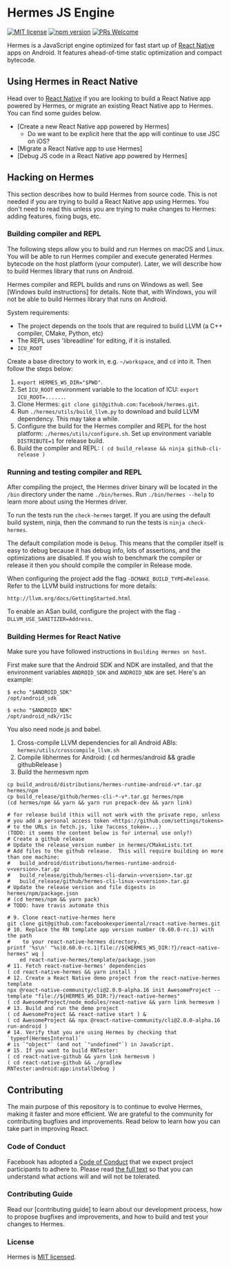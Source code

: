 # Hermes JS Engine
[![MIT license](https://img.shields.io/badge/license-MIT-blue.svg)](https://github.com/facebook/hermes/blob/master/LICENSE)
[![npm version](https://img.shields.io/npm/v/hermesvm.svg?style=flat)](https://www.npmjs.com/package/hermesvm)
[![PRs Welcome](https://img.shields.io/badge/PRs-welcome-brightgreen.svg)](https://github.com/facebook/hermes/blob/master/CONTRIBUTING.md)

Hermes is a JavaScript engine optimized for fast start up of
[React Native](https://facebook.github.io/react-native/) apps on Android.
It features ahead-of-time static optimization and compact bytecode.

## Using Hermes in React Native

Head over to [React Native](https://facebook.github.io/react-native/)
if you are looking to build a React Native app powered by Hermes,
or migrate an existing React Native app to Hermes. You can find some
guides below.

* [Create a new React Native app powered by Hermes]
  * Do we want to be explicit here that the app will continue to use JSC on iOS?
* [Migrate a React Native app to use Hermes]
* [Debug JS code in a React Native app powered by Hermes]

## Hacking on Hermes

This section describes how to build Hermes from source code.
This is not needed if you are trying to build a React Native
app using Hermes. You don't need to read this unless you are trying to
make changes to Hermes: adding features, fixing bugs, etc.

### Building compiler and REPL

The following steps allow you to build and run Hermes on macOS and Linux.
You will be able to run Hermes compiler and execute generated Hermes bytecode
on the host platform (your computer). Later, we will describe how to build
Hermes library that runs on Android.

Hermes compiler and REPL builds and runs on Windows as well. See [Windows build
instructions] for details.
Note that, with Windows, you will not be able to build Hermes library that runs on Android.

System requirements:

* The project depends on the tools that are required to build LLVM (a C++ compiler, CMake, Python, etc)
* The REPL uses 'libreadline' for editing, if it is installed.
* `ICU_ROOT`

Create a base directory to work in, e.g. `~/workspace`, and `cd` into it. Then
follow the steps below:

1. `export HERMES_WS_DIR="$PWD"`.
2. Set `ICU_ROOT` environment variable to the location of ICU:
   `export ICU_ROOT=......`.
3. Clone Hermes: `git clone git@github.com:facebook/hermes.git`.
4. Run `./hermes/utils/build_llvm.py` to download and build LLVM dependency.
   This may take a while.
5. Configure the build for the Hermes compiler and REPL for the host platform:
   `./hermes/utils/configure.sh`. Set up environment variable `DISTRIBUTE=1`
   for release build.
6. Build the compiler and REPL: `( cd build_release && ninja github-cli-release )`

### Running and testing compiler and REPL

After compiling the project, the Hermes driver binary will be located in the `/bin`
directory under the name `./bin/hermes`.  Run `./bin/hermes --help` to learn
more about using the Hermes driver.

To run the tests run the `check-hermes` target. If you are using the default
build system, ninja, then the command to run the tests is `ninja check-hermes`.

The default compilation mode is `Debug`. This means that the compiler itself is
easy to debug because it has debug info, lots of assertions, and the
optimizations are disabled. If you wish to benchmark the compiler or release it
then you should compile the compiler in Release mode.

When configuring the project add the flag `-DCMAKE_BUILD_TYPE=Release`. Refer to
the LLVM build instructions for more details:

    http://llvm.org/docs/GettingStarted.html

To enable an ASan build, configure the project with the flag
`-DLLVM_USE_SANITIZER=Address`.

### Building Hermes for React Native

Make sure you have followed instructions in `Building Hermes on host`.

First make sure that the Android SDK and NDK are installed, and that the
environment variables `ANDROID_SDK` and `ANDROID_NDK` are set. Here's an
example:

```
$ echo "$ANDROID_SDK"
/opt/android_sdk

$ echo "$ANDROID_NDK"
/opt/android_ndk/r15c
```

You also need node.js and babel.

1. Cross-compile LLVM dependencies for all Android ABIs: `hermes/utils/crosscompile_llvm.sh`
2. Compile libhermes for Android: ( cd hermes/android && gradle githubRelease )
3. Build the hermesvm npm

```
cp build_android/distributions/hermes-runtime-android-v*.tar.gz hermes/npm
cp build_release/github/hermes-cli-*-v*.tar.gz hermes/npm
(cd hermes/npm && yarn && yarn run prepack-dev && yarn link)

# for release build (this will not work with the private repo, unless
# you add a personal access token <https://github.com/settings/tokens>
# to the URLs in fetch.js, like ?access_token=...)
(TODO: it seems the content below is for internal use only?)
# Create a github release
# Update the release_version number in hermes/CMakeLists.txt
# Add files to the github release.  This will require building on more than one machine:
#   build_android/distributions/hermes-runtime-android-v<version>.tar.gz
#   build_release/github/hermes-cli-darwin-v<version>.tar.gz
#   build_release/github/hermes-cli-linux-v<version>.tar.gz
# Update the release version and file digests in hermes/npm/package.json
# (cd hermes/npm && yarn pack)
# TODO: have travis automate this

# 9. Clone react-native-hermes here
git clone git@github.com:facebookexperimental/react-native-hermes.git
# 10. Replace the RN template app version number (0.60.0-rc.1) with the path
#    to your react-native-hermes directory.
printf '%s\n' "%s|0.60.0-rc.1|file://${HERMES_WS_DIR:?}/react-native-hermes" wq |
    ed react-native-hermes/template/package.json
# 11. Fetch react-native-hermes' dependencies
( cd react-native-hermes && yarn install )
# 12. Create a React Native demo project from the react-native-hermes template
npx @react-native-community/cli@2.0.0-alpha.16 init AwesomeProject --template "file://${HERMES_WS_DIR:?}/react-native-hermes"
( cd AwesomeProject/node_modules/react-native && yarn link hermesvm )
# 13. Build and run the demo project
( cd AwesomeProject && react-native start ) &
( cd AwesomeProject && npx @react-native-community/cli@2.0.0-alpha.16 run-android )
# 14. Verify that you are using Hermes by checking that `typeof(HermesInternal)`
# is `"object"` (and not `"undefined"`) in JavaScript.
# 15. If you want to build RNTester:
( cd react-native-github && yarn link hermesvm )
( cd react-native-github && ./gradlew RNTester:android:app:installDebug )
```

## Contributing

The main purpose of this repository is to continue to evolve Hermes, making it faster and more efficient. We are grateful to the community for contributing bugfixes and improvements. Read below to learn how you can take part in improving React.

### Code of Conduct

Facebook has adopted a [Code of Conduct](./CODE_OF_CONDUCT) that we expect project participants to adhere to. Please read [the full text](https://code.fb.com/codeofconduct) so that you can understand what actions will and will not be tolerated.

### Contributing Guide

Read our [contributing guide] to learn about our development process, how to propose bugfixes and improvements, and how to build and test your changes to Hermes.

### License

Hermes is [MIT licensed](./LICENSE).
